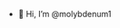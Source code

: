 - 👋 Hi, I’m @molybdenum1
  

<!---
molybdenum1/molybdenum1 is a ✨ special ✨ repository because its `README.md` (this file) appears on your GitHub profile.
You can click the Preview link to take a look at your changes.
--->
